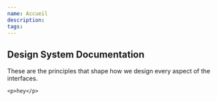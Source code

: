 ```yaml
---
name: Accueil
description:
tags:
---
```


<DocHeader props={props}/>

## Design System Documentation

These are the principles that shape how we design every aspect of the
interfaces.

```tsx
<p>hey</p>
```
